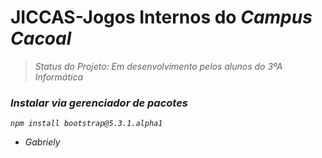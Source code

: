 # JICCAS-Jogos Internos do <i>Campus<i> Cacoal
>Status do Projeto: Em desenvolvimento pelos alunos do 3ºA Informática
### Instalar via gerenciador de pacotes
```
npm install bootstrap@5.3.1.alpha1
```
* Gabriely
